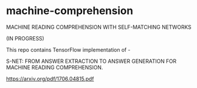 # machine-comprehension
MACHINE READING COMPREHENSION WITH SELF-MATCHING NETWORKS

(IN PROGRESS)

This repo contains TensorFlow implementation of -


S-NET: FROM ANSWER EXTRACTION TO ANSWER
GENERATION FOR MACHINE READING COMPREHENSION.


https://arxiv.org/pdf/1706.04815.pdf
